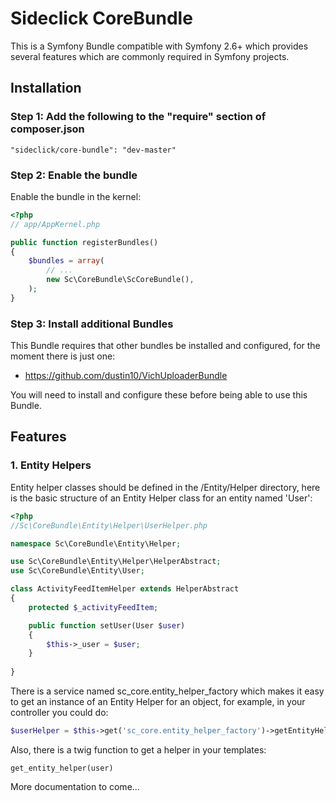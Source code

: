 # Sideclick CoreBundle
This is a Symfony Bundle compatible with Symfony 2.6+ which provides several features which are commonly required in Symfony projects.

## Installation

### Step 1: Add the following to the "require" section of composer.json

```
"sideclick/core-bundle": "dev-master"
```

### Step 2: Enable the bundle

Enable the bundle in the kernel:

``` php
<?php
// app/AppKernel.php

public function registerBundles()
{
    $bundles = array(
        // ...
        new Sc\CoreBundle\ScCoreBundle(),
    );
}
```
### Step 3: Install additional Bundles

This Bundle requires that other bundles be installed and configured, for the moment there is just one:
- https://github.com/dustin10/VichUploaderBundle

You will need to install and configure these before being able to use this Bundle.

## Features

### 1. Entity Helpers

Entity helper classes should be defined in the /Entity/Helper directory, here is the basic structure of an Entity Helper class for an entity named 'User':

``` php
<?php
//Sc\CoreBundle\Entity\Helper\UserHelper.php

namespace Sc\CoreBundle\Entity\Helper;

use Sc\CoreBundle\Entity\Helper\HelperAbstract;
use Sc\CoreBundle\Entity\User;

class ActivityFeedItemHelper extends HelperAbstract
{
    protected $_activityFeedItem;

    public function setUser(User $user)
    {
        $this->_user = $user;
    }
    
}
```

There is a service named sc_core.entity_helper_factory which makes it easy to get an instance of an Entity Helper for an object, for example, in your controller you could do:

``` php
$userHelper = $this->get('sc_core.entity_helper_factory')->getEntityHelper($user);
```

Also, there is a twig function to get a helper in your templates:

``` twig
get_entity_helper(user)
```



More documentation to come...
